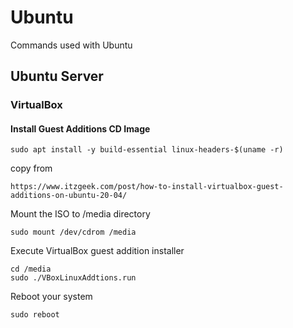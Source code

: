 # Ubuntu
Commands used with Ubuntu

## Ubuntu Server
### VirtualBox
#### Install Guest Additions CD Image
```
sudo apt install -y build-essential linux-headers-$(uname -r)
```

copy from

```
https://www.itzgeek.com/post/how-to-install-virtualbox-guest-additions-on-ubuntu-20-04/
```

Mount the ISO to /media directory
```
sudo mount /dev/cdrom /media
```

Execute VirtualBox guest addition installer
```
cd /media
sudo ./VBoxLinuxAddtions.run
```

Reboot your system
```
sudo reboot
```